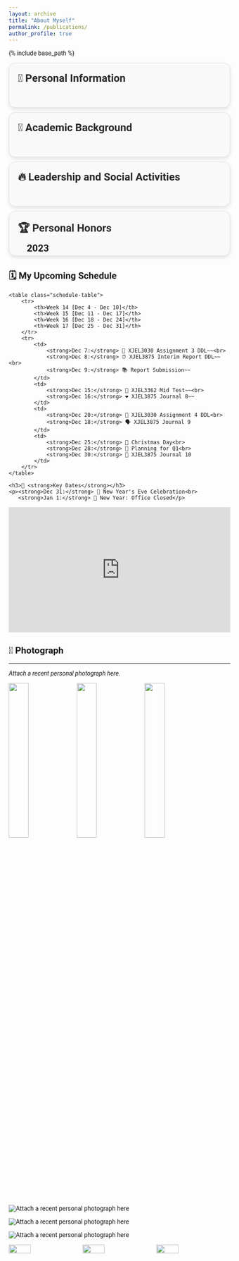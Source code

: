 ```yaml
---
layout: archive
title: "About Myself"
permalink: /publications/
author_profile: true
---
```


{% include base_path %}



<head>
    <!-- Google Fonts -->
    <link href="https://fonts.googleapis.com/css2?family=Roboto:wght@400;700&display=swap" rel="stylesheet">
    <style>
        body {
            font-family: 'Roboto', sans-serif;
        }
        .info-section {
            background-color: #f9f9f9;
            padding: 20px;
            border-radius: 15px;
            box-shadow: 0 4px 8px rgba(0,0,0,0.1);
            margin: 10px 0;
            transition: all 0.4s ease;
            overflow: hidden;
            max-height: 60px; /* Adjusted for better initial visibility */
            cursor: pointer;
            border: 1px solid #e0e0e0;
        }
        .info-section:hover {
            max-height: 1000px;
            background-color: #ffffff;
            box-shadow: 0 8px 16px rgba(0,0,0,0.2);
        }
        .info-section h2 {
            margin-top: 0;
            margin-bottom: 10px;
            font-size: 24px;
            color: #2a2a2a;
            transition: color 0.3s ease;
        }
        .info-section p {
            font-size: 16px;
            line-height: 1.7;
            color: #4a4a4a;
            opacity: 0;
            transform: translateY(-20px);
            transition: opacity 0.4s ease, transform 0.4s ease;
        }
        .info-section:hover p {
            transform: translateY(0);
            opacity: 1;
        }
        /* Responsive adjustments */
        @media (max-width: 768px) {
            .info-section {
                padding: 15px;
            }
            .info-section h2 {
                font-size: 20px;
            }
        }
    </style>
</head>



<div class="info-section">
    <h2>🌟 Personal Information</h2>
    <div style="margin-left: 20px;">
    <p style="font-size: 16px; line-height: 1.6; margin-bottom: 5px;"><strong>&bull; Name (Chinese):</strong> 黄炯涛</p>
    <p style="font-size: 16px; line-height: 1.6; margin-bottom: 5px;"><strong>&bull; Name (Pinyin):</strong> Huang Jiongtao</p>
    <p style="font-size: 16px; line-height: 1.6; margin-bottom: 5px;"><strong>&bull; Name (English):</strong> Simon</p>
    <p style="font-size: 16px; line-height: 1.6; margin-bottom: 5px;"><strong>&bull; Nickname:</strong> Kantrum</p>
    <p style="font-size: 16px; line-height: 1.6; margin-bottom: 5px;"><strong>&bull; Gender:</strong> Male</p>
    <p style="font-size: 16px; line-height: 1.6; margin-bottom: 5px;"><strong>&bull; Date of Birth:</strong> 10/2001</p>
    <p style="font-size: 16px; line-height: 1.6; margin-bottom: 5px;"><strong>&bull; Nationality:</strong> Chinese</p>
    <p style="font-size: 16px; line-height: 1.6; margin-bottom: 5px;"><strong>&bull; Contact Address:</strong> No.999 Xian Rd, Pidu District, Chengdu, 611000, Sichuan, China</p>
    <p style="font-size: 16px; line-height: 1.6; margin-bottom: 5px;"><strong>&bull; Postal Code:</strong> 611000</p>
    <p style="font-size: 16px; line-height: 1.6; margin-bottom: 5px;"><strong>&bull; Email:</strong> kantrum@163.com ｜ huangjiongtao@gmail.com</p>
    <p style="font-size: 16px; line-height: 1.6; margin-bottom: 5px;"><strong>&bull; Mobile Number:</strong> +86-155-8888-8888</p>
    <!-- 个人信息的更多内容 -->
    </div>
</div>


<div class="info-section">
    <h2>📘 Academic Background</h2>
    <div style="margin-left: 20px;">
    <p style="font-size: 16px; line-height: 1.6; margin-bottom: 5px;"><strong>&bull; Current Institution:</strong> University of Leeds | Southwest Jiaotong University</p>
    <p style="font-size: 16px; line-height: 1.6; margin-bottom: 5px;"><strong>&bull; Major/Area of Study:</strong> Electronic and Electrical Engineering</p>
    <p style="font-size: 16px; line-height: 1.6; margin-bottom: 5px;"><strong>&bull; Expected Graduation Date:</strong> 07/2024</p>
    <!-- 学术背景的更多内容 -->
    </div>
</div>


<div class="info-section">
    <h2>🔥 Leadership and Social Activities</h2>
    <div style="margin-left: 20px;">
    <p style="font-size: 16px; line-height: 1.6; margin-bottom: 5px;">&bull; President of the University Student Campus Self-Management Committee, <strong>May 2023 – Present</strong></p>
    <p style="font-size: 16px; line-height: 1.6; margin-bottom: 5px;">&bull; Most Contributive Volunteer Award in the 31st Chengdu World University Games, <strong>May 2022</strong></p>
    <p style="font-size: 16px; line-height: 1.6; margin-bottom: 5px;">&bull; Class Leader of the New Youth Global Competency Development Programme, <strong>Mar 2022 – Dec 2022</strong></p>
    <p style="font-size: 16px; line-height: 1.6; margin-bottom: 5px;">&bull; Ministry of the University Student Campus Self-Management Committee, <strong>May 2021 – Apr 2023</strong></p>
    <!-- 领导和社交活动的更多内容 -->
    </div>
</div>


<div class="info-section">
    <h2>🏆 Personal Honors</h2>
    <div style="margin-left: 20px;">
        <h3 style="font-size: 22px; margin-top: 10px;">2023</h3>
        <p style="font-size: 16px; line-height: 1.6; margin-bottom: 5px;"><strong>&bull; March:</strong> Served as the Class Officer for the New Youth Class of 2022 in the "New Youth Global Competency Development Programme" with outstanding performance.</p>
        <p style="font-size: 16px; line-height: 1.6; margin-bottom: 5px;"><strong>&bull; February:</strong> Received the "A Grade Certificate of Comprehensive Quality" from Sichuan University Students Union.</p>
        <h3 style="font-size: 22px; margin-top: 10px;">2022</h3>
        <p style="font-size: 16px; line-height: 1.6; margin-bottom: 5px;"><strong>&bull; December:</strong> Awarded the honorary title of "Three Good Students" by Southwest Jiaotong University.</p>
        <p style="font-size: 16px; line-height: 1.6; margin-bottom: 5px;"><strong>&bull; March:</strong> Recognized as an Outstanding Communist Youth League Member by Southwest Jiaotong University.</p>
        <h3 style="font-size: 22px; margin-top: 10px;">2021</h3>
        <p style="font-size: 16px; line-height: 1.6; margin-bottom: 5px;"><strong>&bull; December:</strong> Earned the honorary title of "Three Good Students" by Southwest Jiaotong University.</p>
        <p style="font-size: 16px; line-height: 1.6; margin-bottom: 5px;"><strong>&bull; December:</strong> Distinguished as an Outstanding Youth League Member by Southwest Jiaotong University.</p>
        <p style="font-size: 16px; line-height: 1.6; margin-bottom: 5px;"><strong>&bull; October:</strong> Participated in entrepreneurship training and won the title of "excellent student".</p>
        <p style="font-size: 16px; line-height: 1.6; margin-bottom: 5px;"><strong>&bull; August:</strong> Engaged in community epidemic prevention volunteer activities and won the title of "Excellent Volunteer".</p>
        <p style="font-size: 16px; line-height: 1.6; margin-bottom: 5px;"><strong>&bull; February:</strong> Completed an internship in translation and won the title of "Excellent Intern".</p>
    <!-- 个人荣誉的更多内容 -->
        <div style="display: flex; justify-content: space-between;">
            <img src="https://kantrum.github.io/huangjiongtao.github.io/images/IMG_1492.png" style="flex: 1; max-width: 996px; max-height: 769px; width: 30%; height: auto; margin-right: 10px;" />
            <img src="https://kantrum.github.io/huangjiongtao.github.io/images/IMG_1493.png" style="flex: 1; max-width: 996px; max-height: 769px; width: 30%; height: auto; margin-left: 5px; margin-right: 5px;" />
            <img src="https://kantrum.github.io/huangjiongtao.github.io/images/IMG_1494.JPG" style="flex: 1; max-width: 996px; max-height: 769px; width: 30%; height: auto; margin-left: 10px;" />
        </div>
    </div>
</div>




<style>
    .schedule-table {
        width: 100%;
        border-collapse: collapse;
        margin-top: 20px;
        box-shadow: 0 4px 8px rgba(0,0,0,0.05);
    }

    .schedule-table th, .schedule-table td {
        border: 1px solid #dddddd;
        text-align: left;
        padding: 8px;
    }

    .schedule-table th {
        background-color: #f2f2f2;
        color: #333333;
    }

    .schedule-table tr:nth-child(even) {
        background-color: #f9f9f9;
    }
</style>

<div class="schedule-section">
    <h2>🗓️ <strong>My Upcoming Schedule</strong></h2>

    <table class="schedule-table">
        <tr>
            <th>Week 14 [Dec 4 - Dec 10]</th>
            <th>Week 15 [Dec 11 - Dec 17]</th>
            <th>Week 16 [Dec 18 - Dec 24]</th>
            <th>Week 17 [Dec 25 - Dec 31]</th>
        </tr>
        <tr>
            <td>
                <strong>Dec 7:</strong> 📌 XJEL3030 Assignment 3 DDL~~<br>
                <strong>Dec 8:</strong> ⏰ XJEL3875 Interim Report DDL~~<br>
                <strong>Dec 9:</strong> 📚 Report Submission~~
            </td>
            <td>
                <strong>Dec 15:</strong> 💼 XJEL3362 Mid Test~~<br>
                <strong>Dec 16:</strong> ❤️ XJEL3875 Journal 8~~
            </td>
            <td>
                <strong>Dec 20:</strong> 🎳 XJEL3030 Assignment 4 DDL<br>
                <strong>Dec 18:</strong> 🗣️ XJEL3875 Journal 9
            </td>
            <td>
                <strong>Dec 25:</strong> 🎄 Christmas Day<br>
                <strong>Dec 28:</strong> 📅 Planning for Q1<br>
                <strong>Dec 30:</strong> 📝 XJEL3875 Journal 10
            </td>
        </tr>
    </table>

    <h3>🎯 <strong>Key Dates</strong></h3>
    <p><strong>Dec 31:</strong> 🥳 New Year's Eve Celebration<br>
       <strong>Jan 1:</strong> 🎉 New Year: Office Closed</p>
</div>





<style>
    .responsive-iframe-container {
        position: relative;
        overflow: hidden;
        padding-top: 56.25%; /* 16:9 Aspect Ratio */
        max-width: 800px; /* Maximum width of the iframe */
        margin: auto; /* Center the iframe */
    }

    .responsive-iframe-container iframe {
        position: absolute;
        top: 0;
        left: 0;
        width: 100%;
        height: 100%;
        border: 0;
    }
</style>

<div class="responsive-iframe-container">
    <iframe src="https://calendar.google.com/calendar/embed?src=huangjiongtao%40gmail.com" frameborder="0" scrolling="no"></iframe>
</div>



## 📸 Photograph
---
*Attach a recent personal photograph here.*
<p float="left">
  <img src="https://kantrum.github.io/huangjiongtao.github.io/images/profile.png" width="30%" />
  <img src="https://kantrum.github.io/huangjiongtao.github.io/images/profile.png" width="30%" />
  <img src="https://kantrum.github.io/huangjiongtao.github.io/images/profile.png" width="30%" />
</p>

![Attach a recent personal photograph here](https://kantrum.github.io/huangjiongtao.github.io/images/profile.png)

![Attach a recent personal photograph here](https://kantrum.github.io/huangjiongtao.github.io/images/profile.png)

![Attach a recent personal photograph here](https://kantrum.github.io/huangjiongtao.github.io/images/profile.png)



<div style="display: flex; justify-content: space-between;">
  <img src="https://kantrum.github.io/huangjiongtao.github.io/images/profile.png" style="flex: 1; max-width: 996px; max-height: 769px; width: 30%; height: auto;" />
  <img src="https://kantrum.github.io/huangjiongtao.github.io/images/profile.png" style="flex: 1; max-width: 996px; max-height: 769px; width: 30%; height: auto;" />
  <img src="https://kantrum.github.io/huangjiongtao.github.io/images/profile.png" style="flex: 1; max-width: 996px; max-height: 769px; width: 30%; height: auto;" />
</div>

